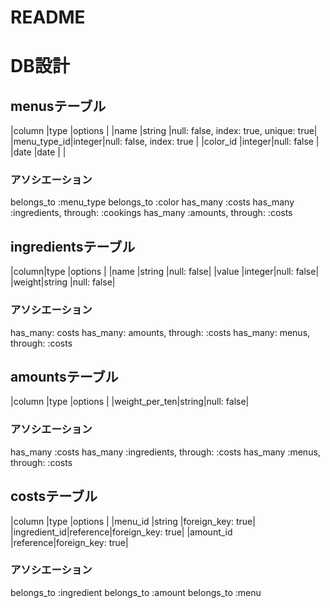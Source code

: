 # README

# DB設計

## menusテーブル
|column      |type   |options                               |
|name        |string |null: false, index: true, unique: true|
|menu_type_id|integer|null: false, index: true              |
|color_id    |integer|null: false                           |
|date        |date   |                                      |

### アソシエーション
belongs_to :menu_type
belongs_to :color
has_many :costs
has_many :ingredients, through: :cookings
has_many :amounts, through: :costs

## ingredientsテーブル
|column|type   |options    |
|name  |string |null: false|
|value |integer|null: false|
|weight|string |null: false|

### アソシエーション
has_many: costs
has_many: amounts, through: :costs
has_many: menus, through: :costs

## amountsテーブル
|column        |type  |options    |
|weight_per_ten|string|null: false|

### アソシエーション
has_many :costs
has_many :ingredients, through: :costs
has_many :menus, through: :costs

## costsテーブル
|column       |type     |options          |
|menu_id      |string   |foreign_key: true|
|ingredient_id|reference|foreign_key: true|
|amount_id    |reference|foreign_key: true|

### アソシエーション
belongs_to :ingredient
belongs_to :amount
belongs_to :menu

